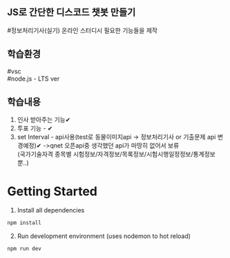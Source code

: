 ## JS로 간단한 디스코드 챗봇 만들기
#정보처리기사(실기) 온라인 스터디시 필요한 기능들을 제작

## 학습환경
#vsc <br>
#node.js - LTS ver

## 학습내용
1. 인사 받아주는 기능✔ 
2. 투표 기능 - ✔
3. set Interval - api사용(test로 동물이미지api -> 정보처리기사 or 기출문제 api 변경예정)✔
   ->qnet 오픈api중 생각했던 api가 마땅히 없어서 보류<br>
      (국가기술자격 종목별 시험정보/자격정보/목록정보/시험시행일정정보/통계정보 뿐..)	

# Getting Started
1. Install all dependencies

```bash
npm install
```

2. Run development environment (uses nodemon to hot reload)

```bash
npm run dev
```
